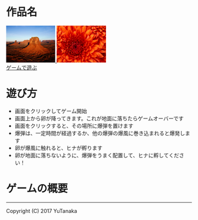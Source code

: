 # 作品名

<a href="https://tanakaedu.github.io/sakuhinmei-mei/webgl/" target="_blank">
<img src='./docs/images/Desert.jpg' height='100px' alt='タイトル画面'>
<img src='./docs/images/Chrysanthemum.jpg' height='100px' alt='ゲーム画面'><br/>
ゲームで遊ぶ
</a>

# 遊び方
- 画面をクリックしてゲーム開始
- 画面上から卵が降ってきます。これが地面に落ちたらゲームオーバーです
- 画面をクリックすると、その場所に爆弾を置けます
- 爆弾は、一定時間が経過するか、他の爆弾の爆風に巻き込まれると爆発します
- 卵が爆風に触れると、ヒナが孵ります
- 卵が地面に落ちないように、爆弾をうまく配置して、ヒナに孵してください！

# ゲームの概要




---
Copyright (C) 2017 YuTanaka
